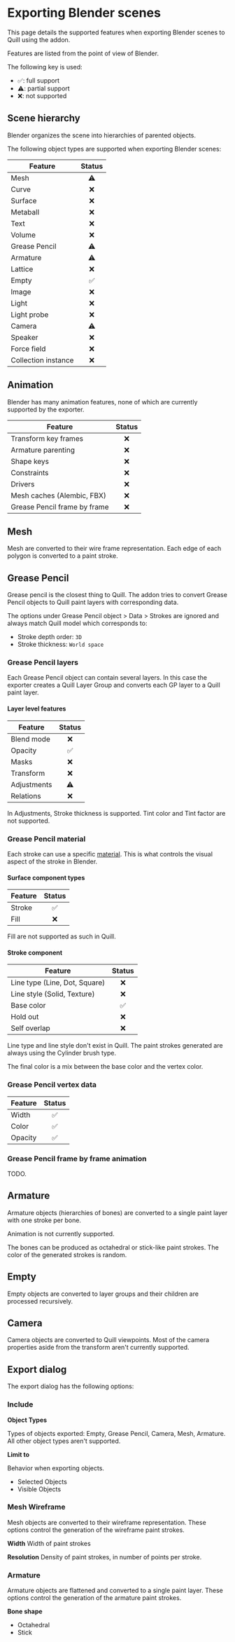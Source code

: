 # Exporting Blender scenes

This page details the supported features when exporting Blender scenes to Quill using the addon.

Features are listed from the point of view of Blender.

The following key is used:
- ✅: full support
- ⚠️: partial support
- ❌: not supported

## Scene hierarchy
Blender organizes the scene into hierarchies of parented objects.

The following object types are supported when exporting Blender scenes:

| Feature |Status|
| ------------- |:---:|
| Mesh | ⚠️ |
| Curve | ❌ |
| Surface    | ❌ |
| Metaball  | ❌ |
| Text  | ❌ |
| Volume  | ❌ |
| Grease Pencil  | ⚠️ |
| Armature  | ⚠️ |
| Lattice  | ❌ |
| Empty  | ✅ |
| Image  | ❌ |
| Light  | ❌ |
| Light probe  | ❌ |
| Camera  | ⚠️ |
| Speaker  | ❌ |
| Force field  | ❌ |
| Collection instance  | ❌ |

## Animation

Blender has many animation features, none of which are currently supported by the exporter.

| Feature |Status|
| ------------- |:---:|
| Transform key frames | ❌ |
| Armature parenting | ❌ |
| Shape keys | ❌ |
| Constraints | ❌ |
| Drivers | ❌ |
| Mesh caches (Alembic, FBX) | ❌ |
| Grease Pencil frame by frame | ❌ |


## Mesh
Mesh are converted to their wire frame representation. Each edge of each polygon is converted to a paint stroke.

## Grease Pencil
Grease pencil is the closest thing to Quill. The addon tries to convert Grease Pencil objects to Quill paint layers with corresponding data.

The options under Grease Pencil object > Data > Strokes are ignored and always match Quill model which corresponds to:
- Stroke depth order: `3D`
- Stroke thickness: `World space`


### Grease Pencil layers

Each Grease Pencil object can contain several layers. In this case the exporter creates a Quill Layer Group and converts each GP layer to a Quill paint layer.

#### Layer level features

| Feature |Status|
| ------------- |:---:|
| Blend mode | ❌ |
| Opacity | ✅ |
| Masks | ❌ |
| Transform | ❌ |
| Adjustments | ⚠️ |
| Relations | ❌ |

In Adjustments, Stroke thickness is supported. Tint color and Tint factor are not supported.

### Grease Pencil material

Each stroke can use a specific [material](https://docs.blender.org/manual/en/latest/grease_pencil/materials/properties.html). This is what controls the visual aspect of the stroke in Blender.

#### Surface component types

| Feature |Status|
| ------------- |:---:|
| Stroke | ✅ |
| Fill | ❌ |

Fill are not supported as such in Quill.

#### Stroke component

| Feature |Status|
| ------------- |:---:|
| Line type (Line, Dot, Square) | ❌ |
| Line style (Solid, Texture) | ❌ |
| Base color | ✅ |
| Hold out | ❌ |
| Self overlap | ❌ |

Line type and line style don't exist in Quill. The paint strokes generated are always using the Cylinder brush type.

The final color is a mix between the base color and the vertex color.

### Grease Pencil vertex data

| Feature |Status|
| ------------- |:---:|
| Width | ✅ |
| Color | ✅ |
| Opacity | ✅ |


### Grease Pencil frame by frame animation

TODO.


## Armature

Armature objects (hierarchies of bones) are converted to a single paint layer with one stroke per bone.

Animation is not currently supported.

The bones can be produced as octahedral or stick-like paint strokes. The color of the generated strokes is random.


## Empty

Empty objects are converted to layer groups and their children are processed recursively.

## Camera

Camera objects are converted to Quill viewpoints. Most of the camera properties aside from the transform aren't currently supported.


## Export dialog

The export dialog has the following options:

### Include

**Object Types**

Types of objects exported: Empty, Grease Pencil, Camera, Mesh, Armature. All other object types aren't supported.

**Limit to**

Behavior when exporting objects.
- Selected Objects
- Visible Objects

### Mesh Wireframe

Mesh objects are converted to their wireframe representation. These options control the generation of the wireframe paint strokes.

**Width**
Width of paint strokes

**Resolution**
Density of paint strokes, in number of points per stroke.

### Armature

Armature objects are flattened and converted to a single paint layer. These options control the generation of the armature paint strokes.

**Bone shape**
- Octahedral
- Stick